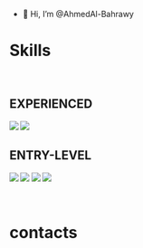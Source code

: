 - 👋 Hi, I’m @AhmedAl-Bahrawy

<!---
AhmedAl-Bahrawy/AhmedAl-Bahrawy is a ✨ special ✨ repository because its `README.md` (this file) appears on your GitHub profile.
You can click the Preview link to take a look at your changes.
--->
<p align="center">
  
# Skills

</br>

<b>EXPERIENCED<b>
 ---
![](https://github.com/meemknight/photos/blob/master/python.png)
![](https://github.com/meemknight/photos/blob/master/photoshop.png)
</br>
  

<b>ENTRY-LEVEL<b>
---
![](https://github.com/meemknight/photos/blob/master/linux.png)
![](https://github.com/meemknight/photos/blob/master/windows.png)
![](https://github.com/meemknight/photos/blob/master/visualStudio.png)
![](https://github.com/meemknight/photos/blob/master/unity.png)
  
</p>

</br>

# contacts

</br>

 
  

  
